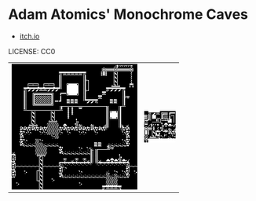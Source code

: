 Adam Atomics' Monochrome Caves
===

* [itch.io](https://adamatomic.itch.io/mc-caves)

LICENSE: CC0

| | |
|---|---|
| ![bw](bw.png) | ![bw tiles](bw_tiles.png) |
